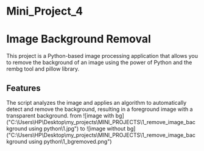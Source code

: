 # Mini_Project_4
# Image Background Removal

This project is a Python-based image processing application that allows you to remove the background of an image using the power of Python and the rembg tool and pillow library.
## Features
 The script analyzes the image and applies an algorithm to automatically detect and remove the background, resulting in a foreground image with a transparent background.
 from
 ![image with bg]("C:\Users\HP\Desktop\my_projects\MINI_PROJECTS\1_remove_image_background using python\1.jpg")
 to
  ![image without bg]("C:\Users\HP\Desktop\my_projects\MINI_PROJECTS\1_remove_image_background using python\1_bgremoved.png")
 
 
